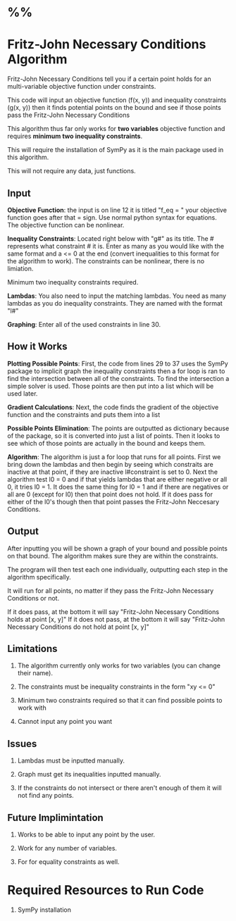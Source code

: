 # %%
# Fritz-John Necessary Conditions Algorithm

Fritz-John Necessary Conditions tell you if a certain point holds for an multi-variable objective function under constraints.

This code will input an objective function (f(x, y)) and inequality constraints (g(x, y)) then it finds potential points on the bound and see if those points pass the Fritz-John Necessary Conditions

This algorithm thus far only works for **two variables** objective function and requires **minimum two inequality constraints**.

This will require the installation of SymPy as it is the main package used in this algorithm.

This will not require any data, just functions.

## Input

**Objective Function**: the input is on line 12 it is titled "f_eq = " your objective function goes after that = sign. Use normal python syntax for equations. The objective function can be nonlinear.

**Inequality Constraints**: Located right below with "g#" as its title. The # represents what constraint # it is. Enter as many as you would like with the same format and a <= 0 at the end (convert inequalities to this format for the algorithm to work). The constraints can be nonlinear, there is no limiation.

Minimum two inequality constraints required.

**Lambdas**: You also need to input the matching lambdas. You need as many lambdas as you do inequality constraints. They are named with the format "l#"

**Graphing**: Enter all of the used constraints in line 30.

## How it Works

**Plotting Possible Points**: First, the code from lines 29 to 37 uses the SymPy package to implicit graph the inequality constraints then a for loop is ran to find the intersection between all of the constraints. To find the intersection a simple solver is used. Those points are then put into a list which will be used later.

**Gradient Calculations**: Next, the code finds the gradient of the objective function and the constraints and puts them into a list

**Possible Points Elimination**: The points are outputted as dictionary because of the package, so it is converted into just a list of points. Then it looks to see which of those points are actually in the bound and keeps them.

**Algorithm**: The algorithm is just a for loop that runs for all points. First we bring down the lambdas and then begin by seeing which constraits are inactive at that point, if they are inactive l#constraint is set to 0. Next the algorithm test l0 = 0 and if that yields lambdas that are either negative or all 0, it tries l0 = 1. It does the same thing for l0 = 1 and if there are negatives or all are 0 (except for l0) then that point does not hold. If it does pass for either of the l0's though then that point passes the Fritz-John Neccesary Conditions.

## Output

After inputting you will be shown a graph of your bound and possible points on that bound. The algorithm makes sure they are within the constraints.

The program will then test each one individually, outputting each step in the algorithm specifically.

It will run for all points, no matter if they pass the Fritz-John Necessary Conditions or not.

If it does pass, at the bottom it will say "Fritz-John Necessary Conditions holds at point [x, y]"
If it does not pass, at the bottom it will say "Fritz-John Necessary Conditions do not hold at point [x, y]"

## Limitations

1. The algorithm currently only works for two variables (you can change their name).

2. The constraints must be inequality constraints in the form "xy <= 0"

3. Minimum two constraints required so that it can find possible points to work with

4. Cannot input any point you want

## Issues

1. Lambdas must be inputted manually.

2. Graph must get its inequalities inputted manually.

3. If the constraints do not intersect or there aren't enough of them it will not find any points.

## Future Implimintation

1. Works to be able to input any point by the user.

2. Work for any number of variables.

3. For for equality constraints as well.

# Required Resources to Run Code

1. SymPy installation
